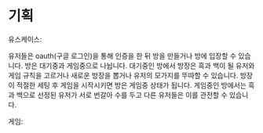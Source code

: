 # 기획

유스케이스:

유저들은 oauth(구글 로그인)을 통해 인증을 한 뒤 방을 만들거나 방에 입장할 수 있습니다. 방은 대기중과 게임중으로 나뉩니다. 대기중인 방에서 방장은 흑과 백이 될 유저와 게임 규칙을 고르거나 새로운 방장을 뽑거나 유저의 모가지를 뚜따할 수 있습니다. 방장이 적절한 세팅 후 게임을 시작시키면 방은 게임중 상태가 됩니다. 게임중인 방에서는 흑과 백으로 선정된 유저가 서로 번갈아 수를 두고 다른 유저들은 이를 관전할 수 있습니다.

게임: